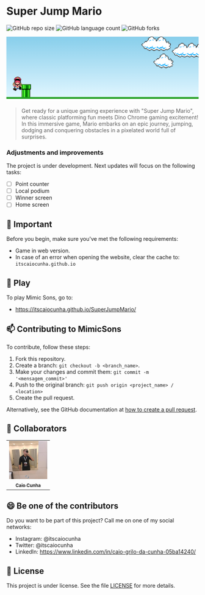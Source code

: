 # Super Jump Mario

![GitHub repo size](https://img.shields.io/github/repo-size/itscaiocunha/mimicSons?style=for-the-badge)
![GitHub language count](https://img.shields.io/github/languages/count/itscaiocunha/mimicSons?style=for-the-badge)
![GitHub forks](https://img.shields.io/github/forks/itscaiocunha/mimicSons?style=for-the-badge)

<img src="img/tela_game.png" alt="Logo">

> Get ready for a unique gaming experience with "Super Jump Mario", where classic platforming fun meets Dino Chrome gaming excitement! In this immersive game, Mario embarks on an epic journey, jumping, dodging and conquering obstacles in a pixelated world full of surprises.

### Adjustments and improvements

The project is under development. Next updates will focus on the following tasks:

- [ ] Point counter
- [ ] Local podium
- [ ] Winner screen
- [ ] Home screen

## 🚨 Important

Before you begin, make sure you've met the following requirements:

- Game in web version.
- In case of an error when opening the website, clear the cache to: `itscaiocunha.github.io`

## 🚀 Play

To play Mimic Sons, go to:

- https://itscaiocunha.github.io/SuperJumpMario/


## 📫 Contributing to MimicSons

To contribute, follow these steps:

1. Fork this repository.
2. Create a branch: `git checkout -b <branch_name>`.
3. Make your changes and commit them: `git commit -m '<mensagem_commit>'`
4. Push to the original branch: `git push origin <project_name> / <location>`
5. Create the pull request.

Alternatively, see the GitHub documentation at [how to create a pull request](https://help.github.com/en/github/collaborating-with-issues-and-pull-requests/creating-a-pull-request).

## 🤝 Collaborators

<table>
  <tr>
    <td align="center">
      <a href="https://github.com/itscaiocunha" title="Caio Cunha">
        <img src="img/perfil.png" width="100px;" alt="Foto do Caio Cunha no GitHub"/><br>
        <sub>
          <b>Caio Cunha</b>
        </sub>
      </a>
    </td>
</table>

## 😄 Be one of the contributors

Do you want to be part of this project? Call me on one of my social networks:
  - Instagram: @itscaiocunha
  - Twitter: @itscaiocunha
  - LinkedIn: https://www.linkedin.com/in/caio-grilo-da-cunha-05ba14240/

## 📝 License

This project is under license. See the file [LICENSE](LICENSE.md) for more details.